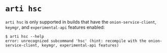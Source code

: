 # `arti hsc`

`arti hsc` is only supported in builds that have the `onion-service-client`,
`keymgr`, and `experimental-api` features enabled:

```console
$ arti hsc --help
error: unrecognized subcommand 'hsc' (hint: recompile with the onion-service-client, keymgr, experimental-api features)
```
